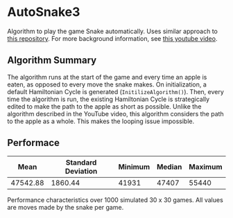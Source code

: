 # AutoSnake3

Algorithm to play the game Snake automatically. Uses similar approach to [this repository](https://github.com/BrianHaidet/AlphaPhoenix/tree/master/Snake_AI_(2020a)_DHCR_with_strategy).
For more background information, see [this youtube video](https://www.youtube.com/watch?v=TOpBcfbAgPg).

## Algorithm Summary

The algorithm runs at the start of the game and every time an apple is eaten, as opposed to every move the snake makes. On initialization, a default Hamiltonian Cycle is generated (`InitilizeAlgorithm()`). Then, every time the algorithm is run, the existing Hamiltonian Cycle is strategically edited to make the path to the apple as short as possible. Unlike the algorithm described in the YouTube video, this algorithm considers the path to the apple as a whole. This makes the looping issue impossible.

## Performace

| Mean     | Standard Deviation | Minimum | Median | Maximum |
| -------- | ------------------ | ------- | ------ | ------- |
| 47542.88 | 1860.44            | 41931   | 47407  | 55440   |

Performance characteristics over 1000 simulated 30 x 30 games. All values are moves made by the snake per game.
